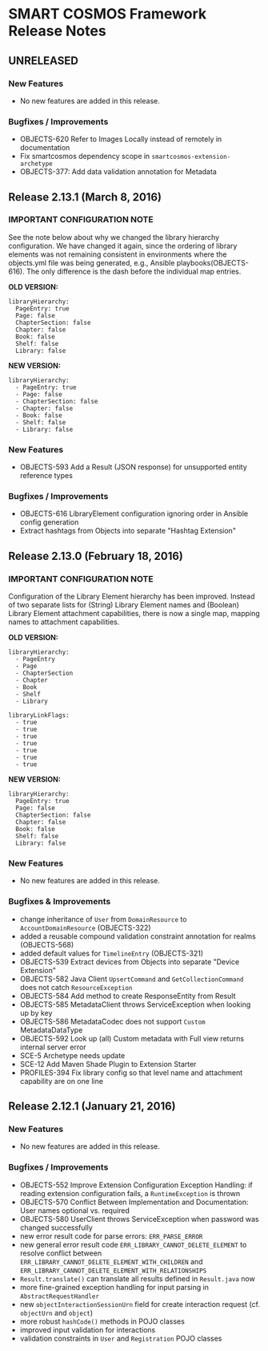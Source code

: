 # SMART COSMOS Framework Release Notes

## UNRELEASED

### New Features

* No new features are added in this release.

### Bugfixes / Improvements

* OBJECTS-620 Refer to Images Locally instead of remotely in documentation
* Fix smartcosmos dependency scope in `smartcosmos-extension-archetype`
* OBJECTS-377: Add data validation annotation for Metadata

## Release 2.13.1 (March 8, 2016)

### IMPORTANT CONFIGURATION NOTE

See the note below about why we changed the library hierarchy configuration.
We have changed it again, since the ordering of library elements was not remaining
consistent in environments where the objects.yml file was being generated, e.g.,
Ansible playbooks(OBJECTS-616). The only difference is the dash before the individual map entries.

**OLD VERSION:**

```
libraryHierarchy:
  PageEntry: true
  Page: false
  ChapterSection: false
  Chapter: false
  Book: false
  Shelf: false
  Library: false
```
**NEW VERSION:**

```
libraryHierarchy:
  - PageEntry: true
  - Page: false
  - ChapterSection: false
  - Chapter: false
  - Book: false
  - Shelf: false
  - Library: false
```

### New Features

* OBJECTS-593 Add a Result (JSON response) for unsupported entity reference types

### Bugfixes / Improvements

* OBJECTS-616 LibraryElement configuration ignoring order in Ansible config generation
* Extract hashtags from Objects into separate "Hashtag Extension"

## Release 2.13.0 (February 18, 2016)

### IMPORTANT CONFIGURATION NOTE

Configuration of the Library Element hierarchy has been improved.
Instead of two separate lists for (String) Library Element names and (Boolean)
Library Element attachment capabilities, there is now a single map, mapping names
to attachment capabilities.

**OLD VERSION:**

```
libraryHierarchy:
  - PageEntry
  - Page
  - ChapterSection
  - Chapter
  - Book
  - Shelf
  - Library

libraryLinkFlags:
  - true
  - true
  - true
  - true
  - true
  - true
  - true
```

**NEW VERSION:**

```
libraryHierarchy:
  PageEntry: true
  Page: false
  ChapterSection: false
  Chapter: false
  Book: false
  Shelf: false
  Library: false
```

### New Features

* No new features are added in this release.

### Bugfixes & Improvements

* change inheritance of `User` from `DomainResource` to `AccountDomainResource` (OBJECTS-322)
* added a reusable compound validation constraint annotation for realms (OBJECTS-568)
* added default values for `TimelineEntry` (OBJECTS-321)
* OBJECTS-539 Extract devices from Objects into separate "Device Extension"
* OBJECTS-582 Java Client `UpsertCommand` and `GetCollectionCommand` does not catch `ResourceException`
* OBJECTS-584 Add method to create ResponseEntity from Result
* OBJECTS-585 MetadataClient throws ServiceException when looking up by key
* OBJECTS-586 MetadataCodec does not support `Custom` MetadataDataType
* OBJECTS-592 Look up (all) Custom metadata with Full view returns internal server error
* SCE-5 Archetype needs update
* SCE-12 Add Maven Shade Plugin to Extension Starter
* PROFILES-394 Fix library config so that level name and attachment capability are on one line

## Release 2.12.1 (January 21, 2016)

### New Features

* No new features are added in this release.

### Bugfixes / Improvements

- OBJECTS-552 Improve Extension Configuration Exception Handling: if reading extension configuration fails, a `RuntimeException` is thrown
- OBJECTS-570 Conflict Between Implementation and Documentation: User names optional vs. required
- OBJECTS-580 UserClient throws ServiceException when password was changed successfully
- new error result code for parse errors: `ERR_PARSE_ERROR`
- new general error result code `ERR_LIBRARY_CANNOT_DELETE_ELEMENT` to resolve conflict between `ERR_LIBRARY_CANNOT_DELETE_ELEMENT_WITH_CHILDREN` and `ERR_LIBRARY_CANNOT_DELETE_ELEMENT_WITH_RELATIONSHIPS`
- `Result.translate()` can translate all results defined in `Result.java` now
- more fine-grained exception handling for input parsing in `AbstractRequestHandler`
- new `objectInteractionSessionUrn` field for create interaction request (cf. `objectUrn` and `object`)
- more robust `hashCode()` methods in POJO classes
- improved input validation for interactions
- validation constraints in `User` and `Registration` POJO classes
